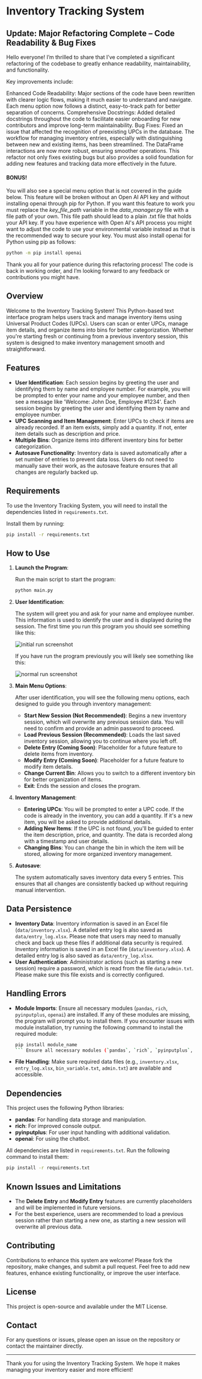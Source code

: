 # Inventory Tracking System

## Update: Major Refactoring Complete – Code Readability & Bug Fixes

Hello everyone! I’m thrilled to share that I’ve completed a significant refactoring of the codebase to greatly enhance readability, maintainability, and functionality.

Key improvements include:

Enhanced Code Readability: Major sections of the code have been rewritten with clearer logic flows, making it much easier to understand and navigate. Each menu option now follows a distinct, easy-to-track path for better separation of concerns.
Comprehensive Docstrings: Added detailed docstrings throughout the code to facilitate easier onboarding for new contributors and improve long-term maintainability.
Bug Fixes: Fixed an issue that affected the recognition of preexisting UPCs in the database. The workflow for managing inventory entries, especially with distinguishing between new and existing items, has been streamlined. The DataFrame interactions are now more robust, ensuring smoother operations.
This refactor not only fixes existing bugs but also provides a solid foundation for adding new features and tracking data more effectively in the future.

#### BONUS!

You will also see a special menu option that is not covered in the guide below.
This feature will be broken without an Open AI API key and without installing openai through pip for Python.
If you want this feature to work you must replace the *key_file_path* variable in the *data_manager.py* file with a file path of your own.
This file path should lead to a plain .txt file that holds your API key. If you have experience with Open AI's API process you might
want to adjust the code to use your environmental variable instead as that is the recommended way to secure your key.
You must also install openai for Python using pip as follows:

```sh
python -m pip install openai
```

Thank you all for your patience during this refactoring process! The code is back in working order, and I’m looking forward to any feedback or contributions you might have.

## Overview

Welcome to the Inventory Tracking System! This Python-based text interface program helps users track and manage inventory items using Universal Product Codes (UPCs). Users can scan or enter UPCs, manage item details, and organize items into bins for better categorization. Whether you're starting fresh or continuing from a previous inventory session, this system is designed to make inventory management smooth and straightforward.

## Features

- **User Identification**: Each session begins by greeting the user and identifying them by name and employee number. For example, you will be prompted to enter your name and your employee number, and then see a message like 'Welcome: John Doe, Employee #1234'. Each session begins by greeting the user and identifying them by name and employee number.
- **UPC Scanning and Item Management**: Enter UPCs to check if items are already recorded. If an item exists, simply add a quantity. If not, enter item details such as description and price.
- **Multiple Bins**: Organize items into different inventory bins for better categorization.
- **Autosave Functionality**: Inventory data is saved automatically after a set number of entries to prevent data loss. Users do not need to manually save their work, as the autosave feature ensures that all changes are regularly backed up.

## Requirements

To use the Inventory Tracking System, you will need to install the dependencies listed in `requirements.txt`.

Install them by running:

```sh
pip install -r requirements.txt
```

## How to Use

1. **Launch the Program**:
   
   Run the main script to start the program:
   ```sh
   python main.py
   ```

2. **User Identification**:
   
   The system will greet you and ask for your name and employee number. This information is used to identify the user and is displayed during the session.
   The first time you run this program you should see something like this:
   
   ![initial run screenshot](https://github.com/AlexHunter89/Simple-Inventory-Aide/blob/main/screenshots_simple_inventory_aide/screenshot1.png?raw=true)

   If you have run the program previously you will likely see something like this:

   ![normal run screenshot](https://github.com/AlexHunter89/Simple-Inventory-Aide/blob/main/screenshots_simple_inventory_aide/screenshot2.png?raw=true)

4. **Main Menu Options**:

   After user identification, you will see the following menu options, each designed to guide you through inventory management:

   - **Start New Session (Not Recommended)**: Begins a new inventory session, which will overwrite any previous session data. You will need to confirm and provide an admin password to proceed.
   - **Load Previous Session (Recommended)**: Loads the last saved inventory session, allowing you to continue where you left off.
   - **Delete Entry (Coming Soon)**: Placeholder for a future feature to delete items from inventory.
   - **Modify Entry (Coming Soon)**: Placeholder for a future feature to modify item details.
   - **Change Current Bin**: Allows you to switch to a different inventory bin for better organization of items.
   - **Exit**: Ends the session and closes the program.

5. **Inventory Management**:
   - **Entering UPCs**: You will be prompted to enter a UPC code. If the code is already in the inventory, you can add a quantity. If it's a new item, you will be asked to provide additional details.
   - **Adding New Items**: If the UPC is not found, you'll be guided to enter the item description, price, and quantity. The data is recorded along with a timestamp and user details.
   - **Changing Bins**: You can change the bin in which the item will be stored, allowing for more organized inventory management.

6. **Autosave**:
   
   The system automatically saves inventory data every 5 entries. This ensures that all changes are consistently backed up without requiring manual intervention.

## Data Persistence

- **Inventory Data**: Inventory information is saved in an Excel file (`data/inventory.xlsx`). A detailed entry log is also saved as `data/entry_log.xlsx`. Please note that users may need to manually check and back up these files if additional data security is required. Inventory information is saved in an Excel file (`data/inventory.xlsx`). A detailed entry log is also saved as `data/entry_log.xlsx`.
- **User Authentication**: Administrator actions (such as starting a new session) require a password, which is read from the file `data/admin.txt`. Please make sure this file exists and is correctly configured.

## Handling Errors

- **Module Imports**: Ensure all necessary modules (`pandas`, `rich`, `pyinputplus`, `openai`) are installed. If any of these modules are missing, the program will prompt you to install them. If you encounter issues with module installation, try running the following command to install the required module:
  ```sh
  pip install module_name
  ``` Ensure all necessary modules (`pandas`, `rich`, `pyinputplus`, 'openai') are installed. If any of these modules are missing, the program will prompt you to install them.
- **File Handling**: Make sure required data files (e.g., `inventory.xlsx`, `entry_log.xlsx`, `bin_variable.txt`, `admin.txt`) are available and accessible.

## Dependencies

This project uses the following Python libraries:

- **pandas**: For handling data storage and manipulation.
- **rich**: For improved console output.
- **pyinputplus**: For user input handling with additional validation.
- **openai**: For using the chatbot.

All dependencies are listed in `requirements.txt`. Run the following command to install them:

```sh
pip install -r requirements.txt
```

## Known Issues and Limitations

- The **Delete Entry** and **Modify Entry** features are currently placeholders and will be implemented in future versions.
- For the best experience, users are recommended to load a previous session rather than starting a new one, as starting a new session will overwrite all previous data.

## Contributing

Contributions to enhance this system are welcome! Please fork the repository, make changes, and submit a pull request. Feel free to add new features, enhance existing functionality, or improve the user interface.

## License

This project is open-source and available under the MIT License.

## Contact

For any questions or issues, please open an issue on the repository or contact the maintainer directly.

---
Thank you for using the Inventory Tracking System. We hope it makes managing your inventory easier and more efficient!
